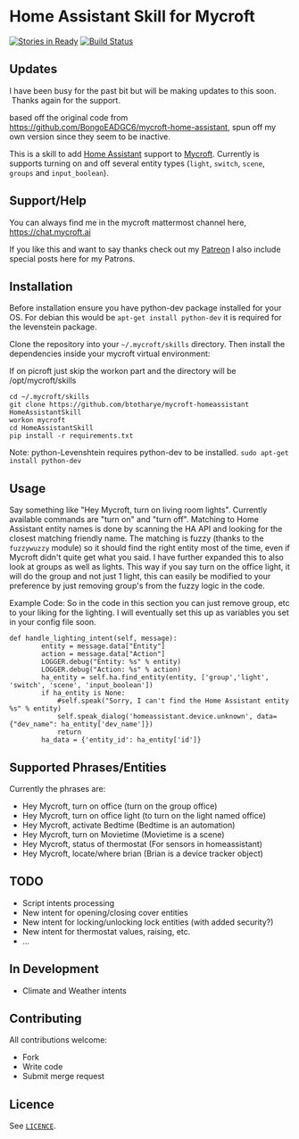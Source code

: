 # Home Assistant Skill for Mycroft

[![Stories in Ready](https://badge.waffle.io/btotharye/mycroft-homeassistant.svg?label=ready&title=Ready)](http://waffle.io/btotharye/mycroft-homeassistant) [![Build Status](https://travis-ci.org/btotharye/mycroft-homeassistant.svg?branch=master)](https://travis-ci.org/btotharye/mycroft-homeassistant)


## Updates
I have been busy for the past bit but will be making updates to this soon.  Thanks again for the support.


based off the original code from https://github.com/BongoEADGC6/mycroft-home-assistant, spun off my own version since they seem to be inactive.

This is a skill to add [Home Assistant](https://home-assistant.io) support to
[Mycroft](https://mycroft.ai). Currently is supports turning on and off several
entity types (`light`, `switch`, `scene`, `groups` and `input_boolean`).

## Support/Help
You can always find me in the mycroft mattermost channel here, https://chat.mycroft.ai

If you like this and want to say thanks check out my [Patreon](https://www.patreon.com/Geekedoutsol) I also include special posts here for my Patrons.

## Installation
Before installation ensure you have python-dev package installed for your OS.  For debian this would be `apt-get install python-dev` it is required for the levenstein package.

Clone the repository into your `~/.mycroft/skills` directory. Then install the
dependencies inside your mycroft virtual environment:

If on picroft just skip the workon part and the directory will be /opt/mycroft/skills

```
cd ~/.mycroft/skills
git clone https://github.com/btotharye/mycroft-homeassistant HomeAssistantSkill
workon mycroft
cd HomeAssistantSkill
pip install -r requirements.txt
```
Note: python-Levenshtein requires python-dev to be installed.
```sudo apt-get install python-dev```

## Usage

Say something like "Hey Mycroft, turn on living room lights". Currently available commands
are "turn on" and "turn off". Matching to Home Assistant entity names is done by scanning
the HA API and looking for the closest matching friendly name. The matching is fuzzy (thanks
to the `fuzzywuzzy` module) so it should find the right entity most of the time, even if Mycroft
didn't quite get what you said.  I have further expanded this to also look at groups as well as lights.  This way if you say turn on the office light, it will do the group and not just 1 light, this can easily be modified to your preference by just removing group's from the fuzzy logic in the code.


Example Code:
So in the code in this section you can just remove group, etc to your liking for the lighting.  I will eventually set this up as variables you set in your config file soon.

```
def handle_lighting_intent(self, message):
        entity = message.data["Entity"]
        action = message.data["Action"]
        LOGGER.debug("Entity: %s" % entity)
        LOGGER.debug("Action: %s" % action)
        ha_entity = self.ha.find_entity(entity, ['group','light', 'switch', 'scene', 'input_boolean'])
        if ha_entity is None:
            #self.speak("Sorry, I can't find the Home Assistant entity %s" % entity)
            self.speak_dialog('homeassistant.device.unknown', data={"dev_name": ha_entity['dev_name']})
            return
        ha_data = {'entity_id': ha_entity['id']}
```


## Supported Phrases/Entities
Currently the phrases are:
* Hey Mycroft, turn on office (turn on the group office)
* Hey Mycroft, turn on office light (to turn on the light named office)
* Hey Mycroft, activate Bedtime (Bedtime is an automation)
* Hey Mycroft, turn on Movietime (Movietime is a scene)
* Hey Mycroft, status of thermostat (For sensors in homeassistant)
* Hey Mycroft, locate/where brian (Brian is a device tracker object)



## TODO
 * Script intents processing
 * New intent for opening/closing cover entities
 * New intent for locking/unlocking lock entities (with added security?)
 * New intent for thermostat values, raising, etc.
 * ...

## In Development
* Climate and Weather intents

## Contributing

All contributions welcome:

 * Fork
 * Write code
 * Submit merge request

## Licence

See [`LICENCE`](https://gitlab.com/robconnolly/mycroft-home-assistant/blob/master/LICENSE).
